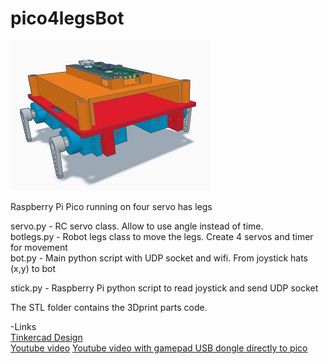 # pico4legsBot
<img src="servo_on_legs.jpg">



Raspberry Pi Pico running on four servo has legs



servo.py    - RC servo class. Allow to use angle instead of time. <br>
botlegs.py  - Robot legs class to move the legs. Create 4 servos and timer for movement<br> 
bot.py      - Main python script with UDP socket and wifi. From joystick hats (x,y) to bot<br>

stick.py    - Raspberry Pi python script to read joystick and send UDP socket


The STL folder contains the 3Dprint parts code.

-Links<br>
<a href="https://www.tinkercad.com/things/6ZhC9Yglp2E-pico-rc-servo-on-leg"> Tinkercad Design</a><br>
<a href="https://youtu.be/nC8gTRUxHxI">Youtube video</a>
<a href="https://youtu.be/K8TxNaSnl-0">Youtube video with gamepad USB dongle directly to pico</a>

